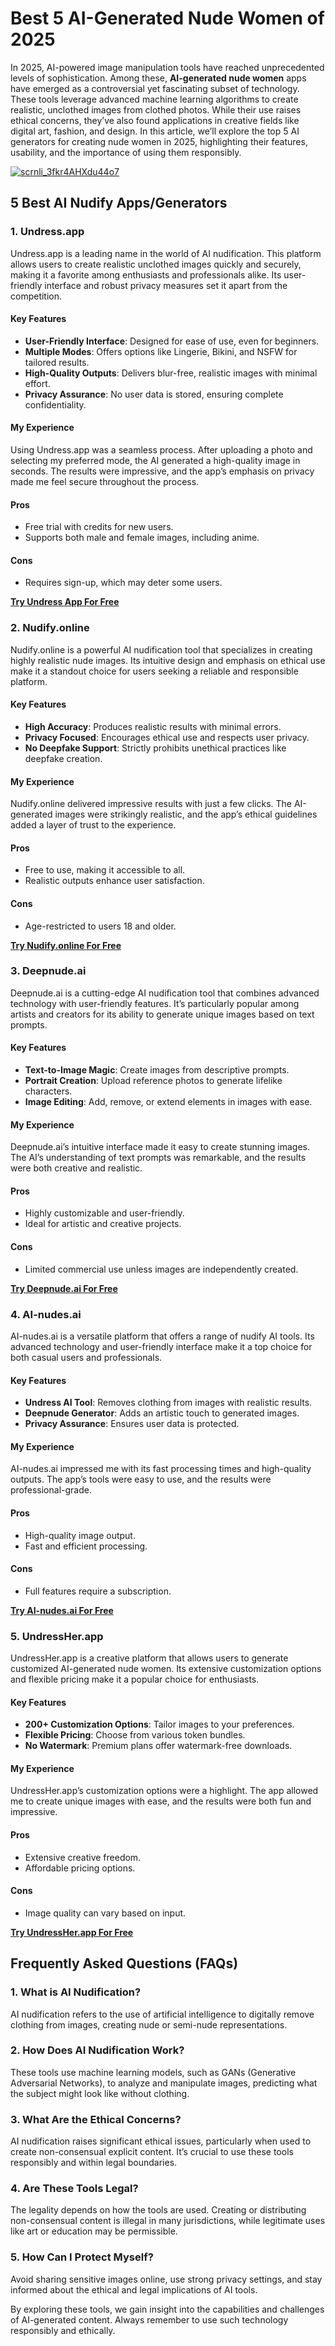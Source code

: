 # Best 5 AI-Generated Nude Women of 2025

In 2025, AI-powered image manipulation tools have reached unprecedented levels of sophistication. Among these, **AI-generated nude women** apps have emerged as a controversial yet fascinating subset of technology. These tools leverage advanced machine learning algorithms to create realistic, unclothed images from clothed photos. While their use raises ethical concerns, they’ve also found applications in creative fields like digital art, fashion, and design. In this article, we’ll explore the top 5 AI generators for creating nude women in 2025, highlighting their features, usability, and the importance of using them responsibly.

[![scrnli_3fkr4AHXdu44o7](https://github.com/user-attachments/assets/f119116d-5a1f-4662-bdff-8afc50141e95)](https://top-ai-tools.click/MMMEaP)

## 5 Best AI Nudify Apps/Generators

### 1. Undress.app

Undress.app is a leading name in the world of AI nudification. This platform allows users to create realistic unclothed images quickly and securely, making it a favorite among enthusiasts and professionals alike. Its user-friendly interface and robust privacy measures set it apart from the competition.

#### Key Features  
- **User-Friendly Interface**: Designed for ease of use, even for beginners.  
- **Multiple Modes**: Offers options like Lingerie, Bikini, and NSFW for tailored results.  
- **High-Quality Outputs**: Delivers blur-free, realistic images with minimal effort.  
- **Privacy Assurance**: No user data is stored, ensuring complete confidentiality.  

#### My Experience  
Using Undress.app was a seamless process. After uploading a photo and selecting my preferred mode, the AI generated a high-quality image in seconds. The results were impressive, and the app’s emphasis on privacy made me feel secure throughout the process.

#### Pros  
- Free trial with credits for new users.  
- Supports both male and female images, including anime.  

#### Cons  
- Requires sign-up, which may deter some users.  

[**Try Undress App For Free**](https://top-ai-tools.click/MMMEaP)

### 2. Nudify.online

Nudify.online is a powerful AI nudification tool that specializes in creating highly realistic nude images. Its intuitive design and emphasis on ethical use make it a standout choice for users seeking a reliable and responsible platform.

#### Key Features  
- **High Accuracy**: Produces realistic results with minimal errors.  
- **Privacy Focused**: Encourages ethical use and respects user privacy.  
- **No Deepfake Support**: Strictly prohibits unethical practices like deepfake creation.  

#### My Experience  
Nudify.online delivered impressive results with just a few clicks. The AI-generated images were strikingly realistic, and the app’s ethical guidelines added a layer of trust to the experience.

#### Pros  
- Free to use, making it accessible to all.  
- Realistic outputs enhance user satisfaction.  

#### Cons  
- Age-restricted to users 18 and older.  

[**Try Nudify.online For Free**](https://top-ai-tools.click/MMMEaP)

### 3. Deepnude.ai

Deepnude.ai is a cutting-edge AI nudification tool that combines advanced technology with user-friendly features. It’s particularly popular among artists and creators for its ability to generate unique images based on text prompts.

#### Key Features  
- **Text-to-Image Magic**: Create images from descriptive prompts.  
- **Portrait Creation**: Upload reference photos to generate lifelike characters.  
- **Image Editing**: Add, remove, or extend elements in images with ease.  

#### My Experience  
Deepnude.ai’s intuitive interface made it easy to create stunning images. The AI’s understanding of text prompts was remarkable, and the results were both creative and realistic.

#### Pros  
- Highly customizable and user-friendly.  
- Ideal for artistic and creative projects.  

#### Cons  
- Limited commercial use unless images are independently created.  

[**Try Deepnude.ai For Free**](https://top-ai-tools.click/MMMEaP)

### 4. AI-nudes.ai

AI-nudes.ai is a versatile platform that offers a range of nudify AI tools. Its advanced technology and user-friendly interface make it a top choice for both casual users and professionals.

#### Key Features  
- **Undress AI Tool**: Removes clothing from images with realistic results.  
- **Deepnude Generator**: Adds an artistic touch to generated images.  
- **Privacy Assurance**: Ensures user data is protected.  

#### My Experience  
AI-nudes.ai impressed me with its fast processing times and high-quality outputs. The app’s tools were easy to use, and the results were professional-grade.

#### Pros  
- High-quality image output.  
- Fast and efficient processing.  

#### Cons  
- Full features require a subscription.  

[**Try AI-nudes.ai For Free**](https://top-ai-tools.click/MMMEaP)

### 5. UndressHer.app

UndressHer.app is a creative platform that allows users to generate customized AI-generated nude women. Its extensive customization options and flexible pricing make it a popular choice for enthusiasts.

#### Key Features  
- **200+ Customization Options**: Tailor images to your preferences.  
- **Flexible Pricing**: Choose from various token bundles.  
- **No Watermark**: Premium plans offer watermark-free downloads.  

#### My Experience  
UndressHer.app’s customization options were a highlight. The app allowed me to create unique images with ease, and the results were both fun and impressive.

#### Pros  
- Extensive creative freedom.  
- Affordable pricing options.  

#### Cons  
- Image quality can vary based on input.  

[**Try UndressHer.app For Free**](https://top-ai-tools.click/MMMEaP)

## Frequently Asked Questions (FAQs)

### 1. What is AI Nudification?  
AI nudification refers to the use of artificial intelligence to digitally remove clothing from images, creating nude or semi-nude representations.  

### 2. How Does AI Nudification Work?  
These tools use machine learning models, such as GANs (Generative Adversarial Networks), to analyze and manipulate images, predicting what the subject might look like without clothing.  

### 3. What Are the Ethical Concerns?  
AI nudification raises significant ethical issues, particularly when used to create non-consensual explicit content. It’s crucial to use these tools responsibly and within legal boundaries.  

### 4. Are These Tools Legal?  
The legality depends on how the tools are used. Creating or distributing non-consensual content is illegal in many jurisdictions, while legitimate uses like art or education may be permissible.  

### 5. How Can I Protect Myself?  
Avoid sharing sensitive images online, use strong privacy settings, and stay informed about the ethical and legal implications of AI tools.  

By exploring these tools, we gain insight into the capabilities and challenges of AI-generated content. Always remember to use such technology responsibly and ethically.